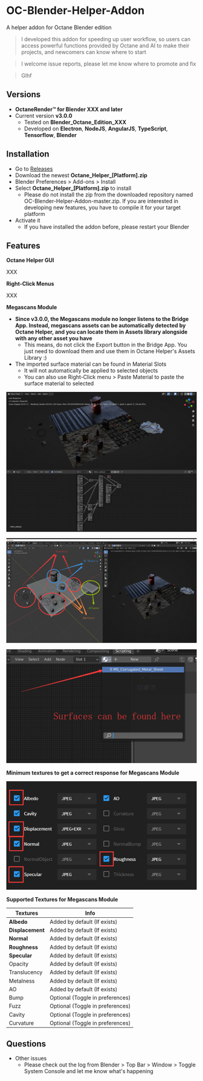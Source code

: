 # OC-Blender-Helper-Addon

A helper addon for Octane Blender edition



> I developed this addon for speeding up user workflow, so users can access powerful functions provided by Octane and AI to make their projects, and newcomers can know where to start

> I welcome issue reports, please let me know where to promote and fix

> Glhf



## Versions

* **OctaneRender™ for Blender XXX and later**
* Current version **v3.0.0**
  * Tested on **Blender_Octane_Edition_XXX**
  * Developed on **Electron**, **NodeJS**, **AngularJS**, **TypeScript**, **Tensorflow**, **Blender**

## Installation 

* Go to [Releases](https://github.com/Yichen-Dou/OC-Blender-Helper-Addon/releases)
* Download the newest **Octane_Helper_[Platform].zip**
* Blender Preferences > Add-ons > Install
* Select **Octane_Helper_[Platform].zip** to install
  * Please do not install the zip from the downloaded repository named OC-Blender-Helper-Addon-master.zip. If you are interested in developing new features, you have to compile it for your target platform
* Activate it
  * If you have installed the addon before, please restart your Blender

## Features

**Octane Helper GUI**

XXX

**Right-Click Menus**

XXX

**Megascans Module**

* **Since v3.0.0, the Megascans module no longer listens to the Bridge App. Instead, megascans assets can be automatically detected by Octane Helper, and you can locate them in Assets library alongside with any other asset you have**
  * This means, do not click the Export button in the Bridge App. You just need to download them and use them in Octane Helper's Assets Library :) 
* The imported surface material can be found in Material Slots
  * It will not automatically  be applied to selected objects
  * You can also use Right-Click menu > Paste Material to paste the surface material to selected

![image-20200308174856061](assets/image-20200308174856061.png)

![image-20200308175602574](assets/image-20200308175602574.png)

![image-20200613123137705](assets/image-20200613123137705.png)

**Minimum textures to get a correct response for Megascans Module**

![image-20200308173100845](assets/image-20200308173100845.png)

**Supported Textures for Megascans Module**

| Textures         | Info                             |
| ---------------- | -------------------------------- |
| **Albedo**       | Added by default (If exists)     |
| **Displacement** | Added by default (If exists)     |
| **Normal**       | Added by default (If exists)     |
| **Roughness**    | Added by default (If exists)     |
| **Specular**     | Added by default (If exists)     |
| Opacity          | Added by default (If exists)     |
| Translucency     | Added by default (If exists)     |
| Metalness        | Added by default (If exists)     |
| AO               | Added by default (If exists)     |
| Bump             | Optional (Toggle in preferences) |
| Fuzz             | Optional (Toggle in preferences) |
| Cavity           | Optional (Toggle in preferences) |
| Curvature        | Optional (Toggle in preferences) |

## Questions

* Other issues
  * Please check out the log from Blender > Top Bar > Window > Toggle System Console and let me know what's happening

